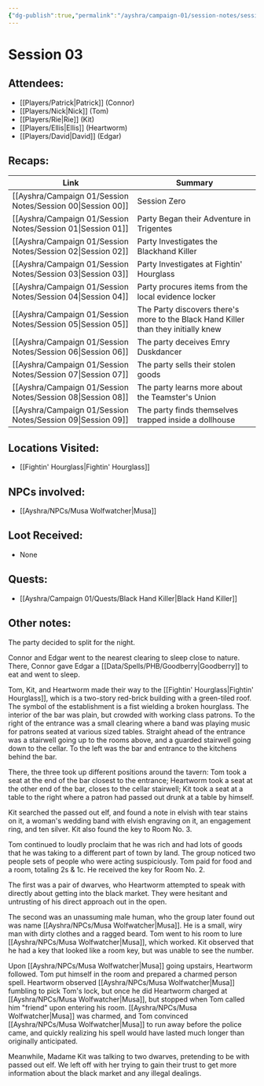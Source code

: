 ```yaml
---
{"dg-publish":true,"permalink":"/ayshra/campaign-01/session-notes/session-03/","tags":["session"],"dgShowLocalGraph":true}
---
```


# Session 03

## Attendees:
- [[Players/Patrick\|Patrick]] (Connor)
- [[Players/Nick\|Nick]] (Tom)
- [[Players/Rie\|Rie]] (Kit)
- [[Players/Ellis\|Ellis]] (Heartworm)
- [[Players/David\|David]] (Edgar)


## Recaps:
| Link                                                           | Summary                                                                            |
| -------------------------------------------------------------- | ---------------------------------------------------------------------------------- |
| [[Ayshra/Campaign 01/Session Notes/Session 00\|Session 00]] | Session Zero                                                                       |
| [[Ayshra/Campaign 01/Session Notes/Session 01\|Session 01]] | Party Began their Adventure in Trigentes                                           |
| [[Ayshra/Campaign 01/Session Notes/Session 02\|Session 02]] | Party Investigates the Blackhand Killer                                            |
| [[Ayshra/Campaign 01/Session Notes/Session 03\|Session 03]] | Party Investigates at Fightin' Hourglass                                           |
| [[Ayshra/Campaign 01/Session Notes/Session 04\|Session 04]] | Party procures items from the local evidence locker                                |
| [[Ayshra/Campaign 01/Session Notes/Session 05\|Session 05]] | The Party discovers there's more to the Black Hand Killer than they initially knew |
| [[Ayshra/Campaign 01/Session Notes/Session 06\|Session 06]] | The party deceives Emry Duskdancer                                                 |
| [[Ayshra/Campaign 01/Session Notes/Session 07\|Session 07]] | The party sells their stolen goods                                                 |
| [[Ayshra/Campaign 01/Session Notes/Session 08\|Session 08]] | The party learns more about the Teamster's Union                                   |
| [[Ayshra/Campaign 01/Session Notes/Session 09\|Session 09]] | The party finds themselves trapped inside a dollhouse                              |


## Locations Visited:
- [[Fightin' Hourglass\|Fightin' Hourglass]]

## NPCs involved:
- [[Ayshra/NPCs/Musa Wolfwatcher\|Musa]]

## Loot Received:
- None
## Quests:
- [[Ayshra/Campaign 01/Quests/Black Hand Killer\|Black Hand Killer]]

## Other notes:

The party decided to split for the night.

Connor and Edgar went to the nearest clearing to sleep close to nature. There, Connor gave Edgar a [[Data/Spells/PHB/Goodberry\|Goodberry]] to eat and went to sleep.

Tom, Kit, and Heartworm made their way to the [[Fightin' Hourglass\|Fightin' Hourglass]], which is a two-story red-brick building with a green-tiled roof. The symbol of the establishment is a fist wielding a broken hourglass. The interior of the bar was plain, but crowded with working class patrons. To the right of the entrance was a small clearing where a band was playing music for patrons seated at various sized tables. Straight ahead of the entrance was a stairwell going up to the rooms above, and a guarded stairwell going down to the cellar. To the left was the bar and entrance to the kitchens behind the bar.

There, the three took up different positions around the tavern: Tom took a seat at the end of the bar closest to the entrance; Heartworm took a seat at the other end of the bar, closes to the cellar stairwell; Kit took a seat at a table to the right where a patron had passed out drunk at a table by himself.

Kit searched the passed out elf, and found a note in elvish with tear stains on it, a woman's wedding band with elvish engraving on it, an engagement ring, and ten silver. Kit also found the key to Room No. 3.

Tom continued to loudly proclaim that he was rich and had lots of goods that he was taking  to a different part of town by land. The group noticed two people sets of people who were acting suspiciously. Tom paid for food and a room, totaling 2s & 1c. He received the key for Room No. 2. 

The first was a pair of dwarves, who Heartworm attempted to speak with directly about getting into the black market. They were hesitant and untrusting of his direct approach out in the open. 

The second was an unassuming male human, who the group later found out was name [[Ayshra/NPCs/Musa Wolfwatcher\|Musa]]. He is a small, wiry man with dirty clothes and a ragged beard. Tom went to his room to lure [[Ayshra/NPCs/Musa Wolfwatcher\|Musa]], which worked. Kit observed that he had a key that looked like a room key, but was unable to see the number.

Upon [[Ayshra/NPCs/Musa Wolfwatcher\|Musa]] going upstairs, Heartworm followed. Tom put himself in the room and prepared a charmed person spell. Heartworm observed [[Ayshra/NPCs/Musa Wolfwatcher\|Musa]] fumbling to pick Tom's lock, but once he did Heartworm charged at [[Ayshra/NPCs/Musa Wolfwatcher\|Musa]], but stopped when Tom called him "friend" upon entering his room. [[Ayshra/NPCs/Musa Wolfwatcher\|Musa]] was charmed, and Tom convinced [[Ayshra/NPCs/Musa Wolfwatcher\|Musa]] to run away before the police came, and quickly realizing his spell would have lasted much longer than originally anticipated.

Meanwhile, Madame Kit was talking to two dwarves, pretending to be with passed out elf. We left off with her trying to gain their trust to get more information about the black market and any illegal dealings. 


